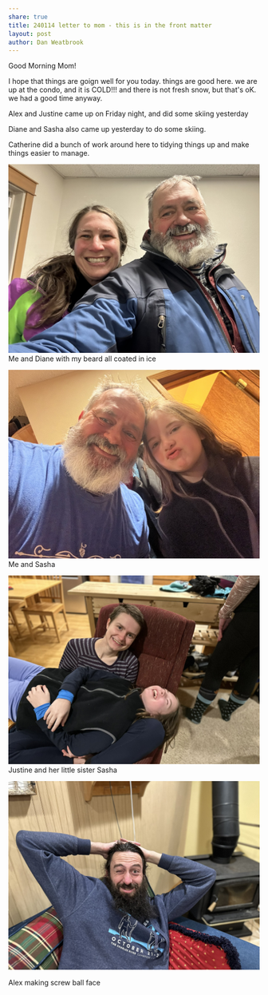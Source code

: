 ```yaml
---
share: true
title: 240114 letter to mom - this is in the front matter
layout: post
author: Dan Weatbrook
---
```




Good Morning Mom!

I hope that things are goign well for you today.  things are good here.  we are up at the condo, and it is COLD!!!   and there is not fresh snow, but that's oK. we had a good time anyway.

Alex and Justine came up on Friday night, and did some skiing yesterday

Diane and Sasha also came up yesterday to do some skiing.

Catherine did a bunch of work around here to tidying things up and make things easier to manage.

![B5B1EA69-157A-4E55-AE36-0AE77ED5ADCC_1_102_o.jpeg](./LettersToMom/attachments/B5B1EA69-157A-4E55-AE36-0AE77ED5ADCC_1_102_o.jpeg)
Me and Diane with my beard all coated in ice

![80B8037F-E9F7-4F39-82D1-6C6C67D66318_1_102_o.jpeg](./LettersToMom/attachments/80B8037F-E9F7-4F39-82D1-6C6C67D66318_1_102_o.jpeg)
Me and Sasha

![AD74BBC0-8277-4F54-A0C6-99864DCD7131_1_102_a.jpeg](./LettersToMom/attachments/AD74BBC0-8277-4F54-A0C6-99864DCD7131_1_102_a.jpeg)
Justine and her little sister Sasha

![ED324A88-C4E2-4C6C-A05A-7F29604EF5E5_1_102_a.jpeg](./LettersToMom/attachments/ED324A88-C4E2-4C6C-A05A-7F29604EF5E5_1_102_a.jpeg)

Alex making screw ball face